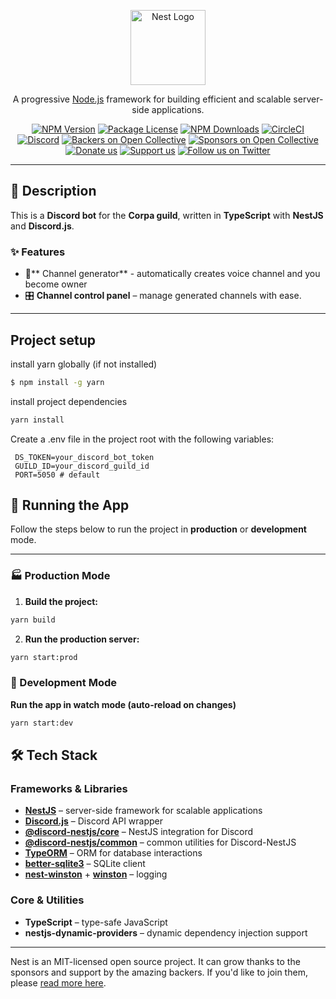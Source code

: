 <p align="center">
  <a href="http://nestjs.com/" target="blank"><img src="https://nestjs.com/img/logo-small.svg" width="120" alt="Nest Logo" /></a>
</p>

[circleci-image]: https://img.shields.io/circleci/build/github/nestjs/nest/master?token=abc123def456
[circleci-url]: https://circleci.com/gh/nestjs/nest

  <p align="center">A progressive <a href="http://nodejs.org" target="_blank">Node.js</a> framework for building efficient and scalable server-side applications.</p>
    <p align="center">
<a href="https://www.npmjs.com/~nestjscore" target="_blank"><img src="https://img.shields.io/npm/v/@nestjs/core.svg" alt="NPM Version" /></a>
<a href="https://www.npmjs.com/~nestjscore" target="_blank"><img src="https://img.shields.io/npm/l/@nestjs/core.svg" alt="Package License" /></a>
<a href="https://www.npmjs.com/~nestjscore" target="_blank"><img src="https://img.shields.io/npm/dm/@nestjs/common.svg" alt="NPM Downloads" /></a>
<a href="https://circleci.com/gh/nestjs/nest" target="_blank"><img src="https://img.shields.io/circleci/build/github/nestjs/nest/master" alt="CircleCI" /></a>
<a href="https://discord.gg/G7Qnnhy" target="_blank"><img src="https://img.shields.io/badge/discord-online-brightgreen.svg" alt="Discord"/></a>
<a href="https://opencollective.com/nest#backer" target="_blank"><img src="https://opencollective.com/nest/backers/badge.svg" alt="Backers on Open Collective" /></a>
<a href="https://opencollective.com/nest#sponsor" target="_blank"><img src="https://opencollective.com/nest/sponsors/badge.svg" alt="Sponsors on Open Collective" /></a>
  <a href="https://paypal.me/kamilmysliwiec" target="_blank"><img src="https://img.shields.io/badge/Donate-PayPal-ff3f59.svg" alt="Donate us"/></a>
    <a href="https://opencollective.com/nest#sponsor"  target="_blank"><img src="https://img.shields.io/badge/Support%20us-Open%20Collective-41B883.svg" alt="Support us"></a>
  <a href="https://twitter.com/nestframework" target="_blank"><img src="https://img.shields.io/twitter/follow/nestframework.svg?style=social&label=Follow" alt="Follow us on Twitter"></a>
</p>
  <!--[![Backers on Open Collective](https://opencollective.com/nest/backers/badge.svg)](https://opencollective.com/nest#backer)
  [![Sponsors on Open Collective](https://opencollective.com/nest/sponsors/badge.svg)](https://opencollective.com/nest#sponsor)-->

---

## 📖 Description

This is a **Discord bot** for the **Corpa guild**, written in **TypeScript** with **NestJS** and **Discord.js**.  

### ✨ Features
- 🔧** Channel generator** - automatically creates voice channel and you become owner
- 🎛 **Channel control panel** – manage generated channels with ease.
---
## Project setup

install yarn globally (if not installed)
```bash
$ npm install -g yarn
```
install project dependencies
```bash
yarn install
```
Create a .env file in the project root with the following variables:
```.env
 DS_TOKEN=your_discord_bot_token
 GUILD_ID=your_discord_guild_id
 PORT=5050 # default
```

## 🚀 Running the App

Follow the steps below to run the project in **production** or **development** mode.

---

### 🏭 Production Mode

1. **Build the project:**
```bash
yarn build
```
2. **Run the production server:**
```bash
yarn start:prod
```

### 🔧 Development Mode
**Run the app in watch mode (auto-reload on changes)**
```bash
yarn start:dev
```

## 🛠 Tech Stack

### Frameworks & Libraries
- **[NestJS](https://nestjs.com/)** – server-side framework for scalable applications
- **[Discord.js](https://discord.js.org/)** – Discord API wrapper
- **[@discord-nestjs/core](https://www.npmjs.com/package/@discord-nestjs/core)** – NestJS integration for Discord
- **[@discord-nestjs/common](https://www.npmjs.com/package/@discord-nestjs/common)** – common utilities for Discord-NestJS
- **[TypeORM](https://typeorm.io/)** – ORM for database interactions
- **[better-sqlite3](https://www.npmjs.com/package/better-sqlite3)** – SQLite client
- **[nest-winston](https://www.npmjs.com/package/nest-winston)** + **[winston](https://www.npmjs.com/package/winston)** – logging

### Core & Utilities
- **TypeScript** – type-safe JavaScript
- **nestjs-dynamic-providers** – dynamic dependency injection support


---
Nest is an MIT-licensed open source project. It can grow thanks to the sponsors and support by the amazing backers. If you'd like to join them, please [read more here](https://docs.nestjs.com/support).
